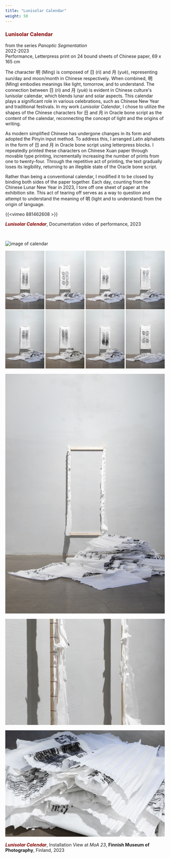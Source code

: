 ```yaml
---
title: "Lunisolar Calendar"
weight: 50
---
```


### **<span style="color: #850000;">Lunisolar Calendar</span>**
from the series *Panoptic Segmentation*  
2022-2023  
Performance, Letterpress print on 24 bound sheets of Chinese paper, 69 x 165 cm
 
The character 明 (Míng) is composed of 日 (rì) and 月 (yuè), representing sun/day and moon/month in Chinese respectively. When combined, 明 (Míng) embodies meanings like light, tomorrow, and to understand. The connection between 日 (rì) and 月 (yuè) is evident in Chinese culture's lunisolar calendar, which blends lunar and solar aspects. This calendar plays a significant role in various celebrations, such as Chinese New Year and traditional festivals. In my work *Lunisolar Calendar*, I chose to utilize the shapes of the Chinese characters for 日 and 月 in Oracle bone script as the content of the calendar, reconnecting the concept of light and the origins of writing.

As modern simplified Chinese has undergone changes in its form and adopted the Pinyin input method. To address this, I arranged Latin alphabets in the form of 日 and 月 in Oracle bone script using letterpress blocks. I repeatedly printed these characters on Chinese Xuan paper through movable type printing, incrementally increasing the number of prints from one to twenty-four. Through the repetitive act of printing, the text gradually loses its legibility, returning to an illegible state of the Oracle bone script.

Rather than being a conventional calendar, I modified it to be closed by binding both sides of the paper together. Each day, counting from the Chinese Lunar New Year in 2023, I tore off one sheet of paper at the exhibition site. This act of tearing off serves as a way to question and attempt to understand the meaning of 明 (light and to understand) from the origin of language.


{{<vimeo 881462608 >}}

***<span style="color: #850000;">Lunisolar Calendar</span>***, Documentation video of performance, 2023

<p>&nbsp;</p>

![image of calendar](/images/QWERTY/T/calendar-install.JPG)  

![image](calendar.jpg)    


![image](calendar-1.jpg)    

![image](calendar-2.jpg)   

![image](calendar-2-2.jpg)   


***<span style="color: #850000;">Lunisolar Calendar</span>***, Installation View at *MoA 23*, **Finnish Museum of Photography**, Finland, 2023
